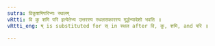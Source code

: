 ```yaml
---
sutra: विकुशमिपरिभ्यः स्थलम्
vRtti: वि कु शमि परि इत्येतेभ्य उत्तरस्य स्थलसकारस्य मूर्द्धन्यादेशो भवति ॥
vRtti_eng: ष् is substituted for स् in स्थल after वि, कु, शमि, and परि ॥

---
```

